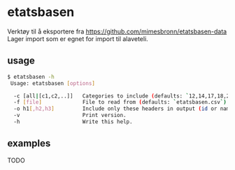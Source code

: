 etatsbasen
==========

Verktøy til å eksportere fra https://github.com/mimesbronn/etatsbasen-data
Lager import som er egnet for import til alaveteli.

usage
-----

```sh
$ etatsbasen -h
 Usage: etatsbasen [options]

  -c [all|[c1,c2,..]]   Categories to include (defaults: `12,14,17,18,27,33,38,66,68,76`)
  -f [file]             File to read from (defaults: `etatsbasen.csv`)
  -o h1[,h2,h3]         Include only these headers in output (id or name)
  -v                    Print version.
  -h                    Write this help.
```

examples
--------

TODO
